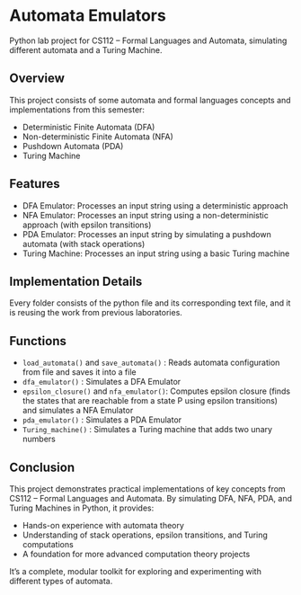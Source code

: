 # Automata Emulators
Python lab project for CS112 – Formal Languages and Automata, simulating different automata and a Turing Machine.
## Overview
This project consists of some automata and formal languages concepts and implementations from this semester:
- Deterministic Finite Automata (DFA)
- Non-deterministic Finite Automata (NFA)
- Pushdown Automata (PDA)
- Turing Machine 

## Features
- DFA Emulator: Processes an input string using a deterministic approach
- NFA Emulator: Processes an input string using a non-deterministic approach (with epsilon transitions)
- PDA Emulator: Processes an input string by simulating a pushdown automata (with stack operations)
- Turing Machine: Processes an input string using a basic Turing machine

## Implementation Details
Every folder consists of the python file and its corresponding text file, and it is reusing the work from previous laboratories.

## Functions
- `load_automata()` and `save_automata()` : Reads automata configuration from file and saves it into a file
- `dfa_emulator()` : Simulates a DFA Emulator
- `epsilon_closure()` and `nfa_emulator()`: Computes epsilon closure (finds the states that are reachable from a state P using epsilon transitions) and simulates a NFA Emulator
- `pda_emulator()` : Simulates a PDA Emulator
- `Turing_machine()` : Simulates a Turing machine that adds two unary numbers

## Conclusion

This project demonstrates practical implementations of key concepts from CS112 – Formal Languages and Automata. By simulating DFA, NFA, PDA, and Turing Machines in Python, it provides:
- Hands-on experience with automata theory 
- Understanding of stack operations, epsilon transitions, and Turing computations
- A foundation for more advanced computation theory projects
  
It’s a complete, modular toolkit for exploring and experimenting with different types of automata.
